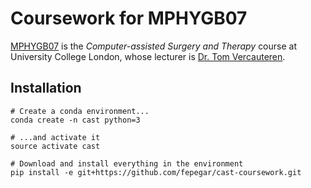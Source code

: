 # Coursework for MPHYGB07
[MPHYGB07](http://www.ucl.ac.uk/medphys/prospective-students/modules/mphygb07) is the *Computer-assisted Surgery and Therapy* course at University College London, whose lecturer is [Dr. Tom Vercauteren](http://iris.ucl.ac.uk/iris/browse/profile?upi=TVERC65).

## Installation
```shell
# Create a conda environment...
conda create -n cast python=3

# ...and activate it
source activate cast

# Download and install everything in the environment
pip install -e git+https://github.com/fepegar/cast-coursework.git
```
